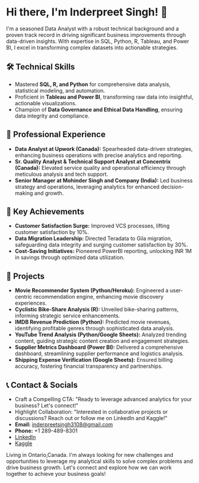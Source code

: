 # Hi there, I'm Inderpreet Singh! 👋

I'm a seasoned Data Analyst with a robust technical background and a proven track record in driving significant business improvements through data-driven insights. With expertise in SQL, Python, R, Tableau, and Power BI, I excel in transforming complex datasets into actionable strategies.

## 🛠 Technical Skills

- Mastered **SQL, R, and Python** for comprehensive data analysis, statistical modeling, and automation.
- Proficient in **Tableau and Power BI**, transforming raw data into insightful, actionable visualizations.
- Champion of **Data Governance and Ethical Data Handling**, ensuring data integrity and compliance.
  
## 💼 Professional Experience

- **Data Analyst at Upwork (Canada):** Spearheaded data-driven strategies, enhancing business operations with precise analytics and reporting.
- **Sr. Quality Analyst & Technical Support Analyst at Concentrix (Canada):** Elevated service quality and operational efficiency through meticulous analysis and tech support.
- **Senior Manager at Mohinder Singh and Company (India):** Led business strategy and operations, leveraging analytics for enhanced decision-making and growth.

## 🌟 Key Achievements

- **Customer Satisfaction Surge:** Improved VCS processes, lifting customer satisfaction by 10%.
- **Data Migration Leadership:** Directed Teradata to Gila migration, safeguarding data integrity and surging customer satisfaction by 30%.
- **Cost-Saving Initiatives:** Pioneered PowerBI reporting, unlocking INR 1M in savings through optimized data utilization.

## 🚀 Projects

- **Movie Recommender System (Python/Heroku):** Engineered a user-centric recommendation engine, enhancing movie discovery experiences.
- **Cyclistic Bike-Share Analysis (R):** Unveiled bike-sharing patterns, informing strategic service enhancements.
- **IMDB Revenue Prediction (Python):** Predicted movie revenues, identifying profitable genres through sophisticated data analysis.
- **YouTube Trend Analysis (Python/Google Sheets):** Analyzed trending content, guiding strategic content creation and engagement strategies.
- **Supplier Metrics Dashboard (Power BI):** Delivered a comprehensive dashboard, streamlining supplier performance and logistics analysis.
- **Shipping Expense Verification (Google Sheets):** Ensured billing accuracy, fostering financial transparency and partnerships.

## 📞  Contact & Socials
- Craft a Compelling CTA: "Ready to leverage advanced analytics for your business? Let's connect!"
- Highlight Collaboration: "Interested in collaborative projects or discussions? Reach out or follow me on LinkedIn and Kaggle!"
- **Email:** inderpreetsingh3108@gmail.com
- **Phone:** +1 289-489-8301
- [LinkedIn](https://linkedin.com/in/inderpreetsinghda)
- [Kaggle](https://kaggle.com/sinderpreet)

Living in Ontario,Canada. I'm always looking for new challenges and opportunities to leverage my analytical skills to solve complex problems and drive business growth. Let's connect and explore how we can work together to achieve your business goals!

